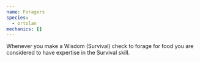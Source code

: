 ```yaml
---
name: Foragers
species:
  - ortolan
mechanics: []
---
```

Whenever you make a Wisdom (Survival) check to forage for food you are considered to have expertise in the Survival skill.
